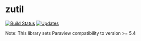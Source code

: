 # zutil

[![Build
Status](https://travis-ci.org/zCFD/zutil.svg?branch=master)](https://travis-ci.org/zCFD/zutil) [![Updates](https://pyup.io/repos/github/zCFD/zutil/shield.svg)](https://pyup.io/repos/github/zCFD/zutil/)

Note: This library sets Paraview compatibility to version >= 5.4
